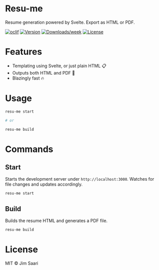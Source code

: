 # Resu-me

Resume generation powered by Svelte. Export as HTML or PDF.

[![oclif](https://img.shields.io/badge/cli-oclif-brightgreen.svg)](https://oclif.io)
[![Version](https://img.shields.io/npm/v/resu-me.svg)](https://npmjs.org/package/resu-me)
[![Downloads/week](https://img.shields.io/npm/dw/resu-me.svg)](https://npmjs.org/package/resu-me)
[![License](https://img.shields.io/npm/l/resu-me.svg)](https://github.com/jsaari97/resu-me/blob/master/package.json)

# Features

- Templating using Svelte, or just plain HTML :clipboard:
- Outputs both HTML and PDF :page_facing_up:
- Blazingly fast :fire:

# Usage

```bash
resu-me start

# or

resu-me build
```

# Commands

## Start

Starts the development server under `http://localhost:3000`. Watches for file changes and updates accordingly.

```bash
resu-me start
```

## Build

Builds the resume HTML and generates a PDF file.

```bash
resu-me build
```

# License

MIT &copy; Jim Saari

